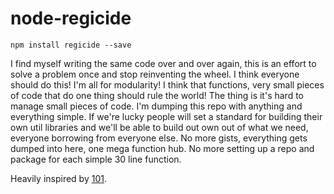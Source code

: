 # node-regicide

```
npm install regicide --save
```

I find myself writing the same code over and over again, this is an effort to solve a problem once and stop reinventing the wheel. I think everyone should do this! I'm all for modularity! I think that functions, very small pieces of code that do one thing should rule the world! The thing is it's hard to manage small pieces of code. I'm dumping this repo with anything and everything simple. If we're lucky people will set a standard for building their own util libraries and we'll be able to build out own out of what we need, everyone borrowing from everyone else. No more gists, everything gets dumped into here, one mega function hub. No more setting up a repo and package for each simple 30 line function.

Heavily inspired by [101](https://github.com/tjmehta/101).

